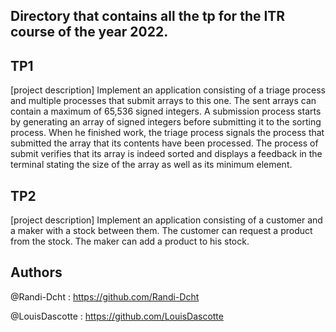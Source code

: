 ## Directory that contains all the tp for the ITR course of the year 2022.

## TP1 
[project description]
Implement an application consisting of a triage process and multiple processes that submit arrays to this one. The sent arrays can contain a maximum of 65,536 signed integers. A submission process starts by generating an array of signed integers before submitting it to the sorting process. When he finished work, the triage process signals the process that submitted the array that its contents have been processed. The process of submit verifies that its array is indeed sorted and displays a feedback in the terminal stating the size of the array as well as its minimum element.

## TP2
[project description] 
Implement an application consisting of a customer and a maker with a stock between them. The customer can request a product from the stock. The maker can add a product to his stock.

## Authors
@Randi-Dcht : https://github.com/Randi-Dcht

@LouisDascotte : https://github.com/LouisDascotte